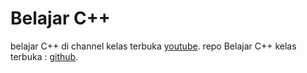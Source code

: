 # Belajar C++

belajar C++ di channel kelas terbuka [youtube](https://www.youtube.com/playlist?list=PLZS-MHyEIRo4Ze0bbGB1WKBSNMPzi-eWI "kelas terbuka").
repo Belajar C++ kelas terbuka : [github](https://github.com/kelasterbuka/CPP_dasar-dasar-programming "repo kelas terbuka").
